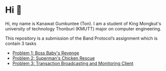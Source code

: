 # Hi 👋

Hi, my name is Kanawat Gumkuntee (Ton). I am a student of King Mongkut's university of technology Thonburi (KMUTT) major on computer engineering.

This repository is a submission of the Band Protocol’s assignment which is contain 3 tasks

- [Problem 1: Boss Baby's Revenge](https://github.com/gkana19/bandprotocol-assignment/tree/main/problem_1)
- [Problem 2: Superman's Chicken Rescue](https://github.com/gkana19/bandprotocol-assignment/tree/main/problem_2)
- [Problem 3: Transaction Broadcasting and Monitoring Client](https://github.com/gkana19/bandprotocol-assignment/tree/main/problem_3)
